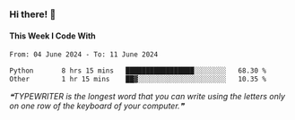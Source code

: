 ### Hi there! 👋

#### This Week I Code With
<!--START_SECTION:waka-->

```txt
From: 04 June 2024 - To: 11 June 2024

Python       8 hrs 15 mins   █████████████████░░░░░░░░   68.30 %
Other        1 hr 15 mins    ██▓░░░░░░░░░░░░░░░░░░░░░░   10.35 %
```

<!--END_SECTION:waka-->

<!--STARTS_HERE_QUOTE_README-->
<i>❝TYPEWRITER is the longest word that you can write using the letters only on one row of the keyboard of your computer.❞</i>
<!--ENDS_HERE_QUOTE_README-->
